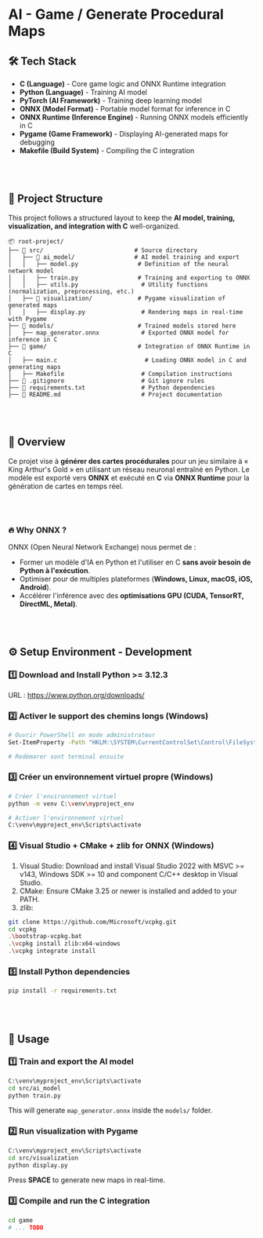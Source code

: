 # AI - Game / Generate Procedural Maps

## 🛠 Tech Stack
- **C (Language)** - Core game logic and ONNX Runtime integration
- **Python (Language)** - Training AI model
- **PyTorch (AI Framework)** - Training deep learning model
- **ONNX (Model Format)** - Portable model format for inference in C
- **ONNX Runtime (Inference Engine)** - Running ONNX models efficiently in C
- **Pygame (Game Framework)** - Displaying AI-generated maps for debugging
- **Makefile (Build System)** - Compiling the C integration

<br /><br />

## 📂 Project Structure

This project follows a structured layout to keep the **AI model, training, visualization, and integration with C** well-organized.

```
📦 root-project/
├── 📂 src/                          # Source directory
│   ├── 📂 ai_model/                 # AI model training and export
│   │   ├── model.py                 # Definition of the neural network model
│   │   ├── train.py                 # Training and exporting to ONNX
│   │   ├── utils.py                  # Utility functions (normalization, preprocessing, etc.)
│   ├── 📂 visualization/             # Pygame visualization of generated maps
│   │   ├── display.py                # Rendering maps in real-time with Pygame
├── 📂 models/                        # Trained models stored here
│   ├── map_generator.onnx            # Exported ONNX model for inference in C
├── 📂 game/                          # Integration of ONNX Runtime in C
│   ├── main.c                         # Loading ONNX model in C and generating maps
│   ├── Makefile                      # Compilation instructions
├── 📜 .gitignore                      # Git ignore rules
├── 📜 requirements.txt                # Python dependencies
├── 📜 README.md                       # Project documentation
```

<br /><br />

## 🚀 Overview
Ce projet vise à **générer des cartes procédurales** pour un jeu similaire à « King Arthur's Gold » en utilisant un réseau neuronal entraîné en Python. Le modèle est exporté vers **ONNX** et exécuté en **C** via **ONNX Runtime** pour la génération de cartes en temps réel.

<br /><br />

### 🔥 Why ONNX ?
ONNX (Open Neural Network Exchange) nous permet de :
- Former un modèle d'IA en Python et l'utiliser en C **sans avoir besoin de Python à l'exécution**.
- Optimiser pour de multiples plateformes (**Windows, Linux, macOS, iOS, Android**).
- Accélérer l'inférence avec des **optimisations GPU (CUDA, TensorRT, DirectML, Metal)**.

<br /><br />

## ⚙️ Setup Environment - Development

### 1️⃣ Download and Install Python >= 3.12.3
URL : https://www.python.org/downloads/

### 2️⃣ Activer le support des chemins longs (Windows)
```bash
# Ouvrir PowerShell en mode administrateur
Set-ItemProperty -Path "HKLM:\SYSTEM\CurrentControlSet\Control\FileSystem" -Name "LongPathsEnabled" -Value 1

# Redémarer sont terminal ensuite
```

### 3️⃣ Créer un environnement virtuel propre (Windows)
```bash
# Créer l'environnement virtuel
python -m venv C:\venv\myproject_env

# Activer l'environnement virtuel
C:\venv\myproject_env\Scripts\activate
```

### 4️⃣ Visual Studio + CMake + zlib for ONNX (Windows)
1. Visual Studio: Download and install Visual Studio 2022 with MSVC >= v143, Windows SDK >= 10 and component C/C++ desktop in Visual Studio.
2. CMake: Ensure CMake 3.25 or newer is installed and added to your PATH.
3. zlib:
```bash
git clone https://github.com/Microsoft/vcpkg.git
cd vcpkg
.\bootstrap-vcpkg.bat
.\vcpkg install zlib:x64-windows
.\vcpkg integrate install
```

### 5️⃣ Install Python dependencies
```bash
pip install -r requirements.txt 
```

<br /><br />

## 📌 Usage

### 1️⃣ Train and export the AI model
```bash
C:\venv\myproject_env\Scripts\activate
cd src/ai_model
python train.py
```
This will generate `map_generator.onnx` inside the `models/` folder.

### 2️⃣ Run visualization with Pygame
```bash
C:\venv\myproject_env\Scripts\activate
cd src/visualization
python display.py
```
Press **SPACE** to generate new maps in real-time.

### 3️⃣ Compile and run the C integration
```bash
cd game
# ... TODO
```